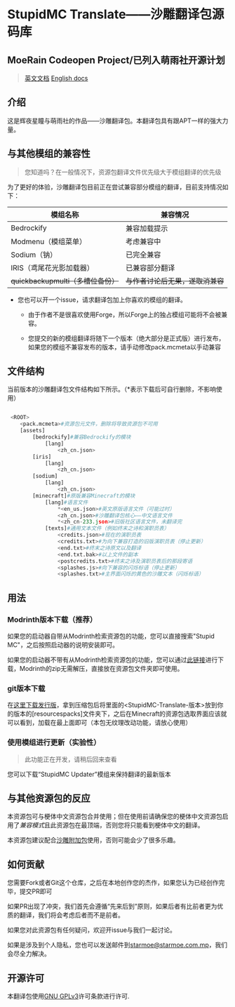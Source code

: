 # StupidMC Translate——沙雕翻译包源码库

## MoeRain Codeopen Project/已列入萌雨社开源计划

>[英文文档](README_EN.MD)
>[English docs](README_EN.MD)

## 介绍

这是辉夜星瞳与萌雨社的作品——沙雕翻译包。本翻译包具有跟APT一样的强大力量。

## 与其他模组的兼容性

>您知道吗？在一般情况下，资源包翻译文件优先级大于模组翻译的优先级

为了更好的体验，沙雕翻译包目前正在尝试兼容部分模组的翻译，目前支持情况如下：

|模组名称|兼容情况|
|-------|------|
|Bedrockify|兼容加载提示|
|Modmenu（模组菜单）|考虑兼容中|
|Sodium（钠）|已完全兼容|
|IRIS（鸢尾花光影加载器）|已兼容部分翻译|
|~~quickbackupmulti（多槽位备份）~~|~~与作者讨论后无果，遂取消兼容~~|

* 您也可以开一个issue，请求翻译包加上你喜欢的模组的翻译。

  * 由于作者不是很喜欢使用Forge，所以Forge上的独占模组可能将不会被兼容。

  * 您提交的新的模组翻译将随下一个版本（绝大部分是正式版）进行发布，如果您的模组不兼容发布的版本，请手动修改pack.mcmeta以手动兼容

## 文件结构

当前版本的沙雕翻译包文件结构如下所示。（*表示下载后可自行删除，不影响使用）

```Python

 <ROOT>
    <pack.mcmeta>#资源包元文件，删除将导致资源包不可用
    [assets]
        [bedrockify]#兼容Bedrockify的模块
            [lang]
                <zh_cn.json>
        [iris]
            [lang]
                <zh_cn.json>
        [sodium]
            [lang]
                <zh_cn.json>
        [minecraft]#原版兼容Minecraft的模块
            [lang]#语言文件
                *<en_us.json>#英文原版语言文件（可能过时）
                <zh_cn.json>#沙雕翻译包核心——中文语言文件
                *<zh_cn-233.json>#旧版社区语言文件，未翻译完
            [texts]#通用文本文件（例如终末之诗和演职员表）
                <credits.json>#现在的演职员表
                <credits.txt>#为向下兼容打造的旧版演职员表（停止更新）
                <end.txt>#终末之诗原文以及翻译
                <end.txt.bak>#以上文件的副本
                <postcredits.txt>#终末之诗及演职员表后的那段寄语
                <splashes.js>#向下兼容的闪烁标语（停止更新）
                <splashes.txt>#主界面闪烁的黄色的沙雕文本（闪烁标语）


```

## 用法

### Modrinth版本下载（推荐）

如果您的启动器自带从Modrinth检索资源包的功能，您可以直接搜索"Stupid MC"，之后按照启动器的说明安装即可。

如果您的启动器不带有从Modrinth检索资源包的功能，您可以通过[此链接](https://modrinth.com/resourcepack/stupid-mc-translate-chn)进行下载，Modrinth的zip无需解压，直接放在资源包文件夹即可使用。

### git版本下载

在[这里下载发行版](https://github.com/EastCation/StupidMC-Translate/releases)，拿到压缩包后将里面的<StupidMC-Translate-版本>放到你的版本的[resourcespacks]文件夹下，之后在Minecraft的资源包选取界面应该就可以看到，加载在最上面即可（本包无纹理改动功能，请放心使用）

### 使用模组进行更新（实验性）

>此功能正在开发，请稍后回来查看

您可以下载“StupidMC Updater”模组来保持翻译的最新版本

## 与其他资源包的反应

本资源包可与梗体中文资源包合并使用；但在使用前请确保您的梗体中文资源包启用了*兼容模式*且此资源包在最顶端，否则您将只能看到梗体中文的翻译。

本资源包建议配合[沙雕附加包](https://starmoe-my.sharepoint.com/:f:/g/personal/starmoe_starmoe_com_mp/EvBq1wLCheJPiRnwIoZheEoB0HmMHYtBppgRUlmbveV69A?e=tElcnX)使用，否则可能会少了很多乐趣。

## 如何贡献

您需要Fork或者Git这个仓库，之后在本地创作您的杰作，如果您认为已经创作完毕，提交PR即可

如果PR出现了冲突，我们首先会遵循“先来后到”原则，如果后者有比前者更为优质的翻译，我们将会考虑后者而不是前者。

如果您对此资源包有任何疑问，欢迎开issue与我们一起讨论。

如果是涉及到个人隐私，您也可以发送邮件到[starmoe@starmoe.com.mp](mailto:starmoe@starmoe.com.mp)，我们会尽全力解决。

## 开源许可

本翻译包使用[GNU GPLv3](LICENSE)许可条款进行许可.
